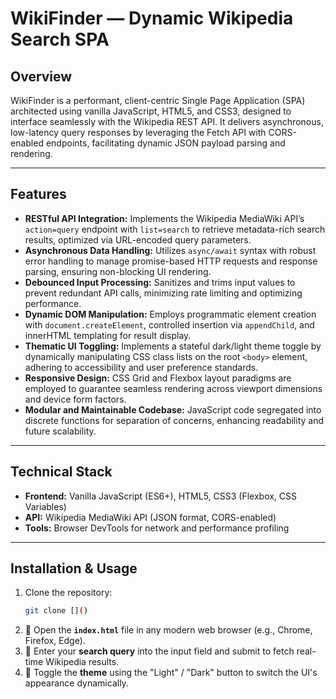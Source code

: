 # WikiFinder — Dynamic Wikipedia Search SPA

## Overview
WikiFinder is a performant, client-centric Single Page Application (SPA) architected using vanilla JavaScript, HTML5, and CSS3, designed to interface seamlessly with the Wikipedia REST API. It delivers asynchronous, low-latency query responses by leveraging the Fetch API with CORS-enabled endpoints, facilitating dynamic JSON payload parsing and rendering.

---

## Features
-   **RESTful API Integration:** Implements the Wikipedia MediaWiki API’s `action=query` endpoint with `list=search` to retrieve metadata-rich search results, optimized via URL-encoded query parameters.
-   **Asynchronous Data Handling:** Utilizes `async/await` syntax with robust error handling to manage promise-based HTTP requests and response parsing, ensuring non-blocking UI rendering.
-   **Debounced Input Processing:** Sanitizes and trims input values to prevent redundant API calls, minimizing rate limiting and optimizing performance.
-   **Dynamic DOM Manipulation:** Employs programmatic element creation with `document.createElement`, controlled insertion via `appendChild`, and innerHTML templating for result display.
-   **Thematic UI Toggling:** Implements a stateful dark/light theme toggle by dynamically manipulating CSS class lists on the root `<body>` element, adhering to accessibility and user preference standards.
-   **Responsive Design:** CSS Grid and Flexbox layout paradigms are employed to guarantee seamless rendering across viewport dimensions and device form factors.
-   **Modular and Maintainable Codebase:** JavaScript code segregated into discrete functions for separation of concerns, enhancing readability and future scalability.

---

## Technical Stack
-   **Frontend:** Vanilla JavaScript (ES6+), HTML5, CSS3 (Flexbox, CSS Variables)
-   **API:** Wikipedia MediaWiki API (JSON format, CORS-enabled)
-   **Tools:** Browser DevTools for network and performance profiling

---

## Installation & Usage
1.  Clone the repository:
    ```bash
    git clone []()
    ```
2.  📂 Open the **`index.html`** file in any modern web browser (e.g., Chrome, Firefox, Edge).
3.  🔎 Enter your **search query** into the input field and submit to fetch real-time Wikipedia results.
4.  🎨 Toggle the **theme** using the "Light" / "Dark" button to switch the UI's appearance dynamically.
